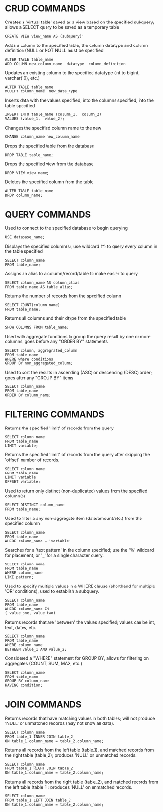 # CRUD COMMANDS
Creates a 'virtual table' saved as a view based on the specified subquery; allows a SELECT query to be saved as a temporary table

    CREATE VIEW view_name AS (subquery)'

Adds a column to the specified table; the column datatype and column definition (NULL or NOT NULL must be specified

    ALTER TABLE table_name 
    ADD COLUMN new_column_name  datatype  column_definition		

Updates an existing column to the specified datatype (int to bigint, varchar(10), etc.)	

    ALTER TABLE table_name 
    MODIFY column_name  new_data_type

Inserts data with the values specified, into the columns specified, into the table specified	

    INSERT INTO table_name (column_1,  column_2) 
    VALUES (value_1,  value_2);

Changes the specified column name to the new

    CHANGE column_name new_column_name

Drops the specified table from the database

    DROP TABLE table_name;

Drops the specified view from the database

    DROP VIEW view_name;

Deletes the specified column from the table

    ALTER TABLE table_name 
    DROP column_name;

# QUERY COMMANDS

Used to connect to the specified database to begin querying

    USE database_name;

Displays the specified column(s), use wildcard (*) to query every column in the table specified

    SELECT column_name 
    FROM table_name;

Assigns an alias to a column/record/table to make easier to query

    SELECT column_name AS column_alias 
    FROM table_name AS table_alias;

Returns the number of records from the specified column

    SELECT COUNT(column_name) 
    FROM table_name;

Returns all columns  and their dtype from the specified table

    SHOW COLUMNS FROM table_name;

Used with aggregate functions to group the query result by one or more columns; goes before any "ORDER BY" statements	

    SELECT column, aggregrated_column 
    FROM table_name 
    WHERE where_conditions 
    GROUP BY non_aggregated_column;

Used to sort the results in ascending (ASC) or descending (DESC) order; goes after any "GROUP BY" items

    SELECT column_name 
    FROM table_name 
    ORDER BY column_name;

# FILTERING COMMANDS
Returns the specified 'limit' of records from the query

    SELECT column_name 
    FROM table_name 
    LIMIT variable;	

Returns the specified 'limit' of records from the query after skipping the 'offset' number of records.

    SELECT column_name 
    FROM table_name 
    LIMIT variable 
    OFFSET variable;	

Used to return only distinct (non-duplicated) values from the specified column(s)

    SELECT DISTINCT column_name 
    FROM table_name;	

Used to filter a any non-aggregate item (date/amount/etc.) from the specified column

    SELECT column_name 
    FROM table_name 
    WHERE column_name = 'variable' 	

Searches for a 'text pattern' in the column specified; use the '%' wildcard for placement, or '_' for a single character query.

    SELECT column_name 
    FROM table_name 
    WHERE column_name 
    LIKE pattern;	

Used to specify multiple values in a WHERE clause (shorthand for multiple 'OR' conditions), used to establish a subquery.

    SELECT column_name 
    FROM table_name 
    WHERE column_name IN 
    ( value_one, value_two)	

Returns records that are 'between' the values specified; values can be int, text, dates, etc.

    SELECT column_name 
    FROM table_name 
    WHERE column_name
    BETWEEN value_1 AND value_2;	

Considered a "WHERE" statement for GROUP BY, allows for filtering on aggregates (COUNT, SUM, MAX, etc.)

    SELECT column_name 
    FROM table_name 
    GROUP BY column_name 
    HAVING condition;	


# JOIN COMMANDS

Returns records that have matching values in both tables; will not produce 'NULL' or unmatched records (may not show all data).

    SELECT column_name
    FROM table_1 INNER JOIN table_2 
    ON table_1.column_name = table_2.column_name; 			

Returns all records from the left table (table_1), and matched records from the right table (table_2); produces 'NULL' on unmatched records.

    SELECT column_name 
    FROM table_1 RIGHT JOIN table_2 
    ON table_1.column_name = table_2.column_name;		

Returns all records from the right table (table_2), and matched records from the left table (table_1); produces 'NULL' on unmatched records.

    SELECT column_name
    FROM table_1 LEFT JOIN table_2 
    ON table_1.column_name = table_2.column_name;		
